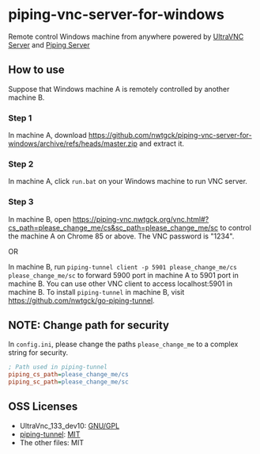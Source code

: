 # piping-vnc-server-for-windows

Remote control Windows machine from anywhere powered by [UltraVNC Server](https://www.uvnc.com/) and [Piping Server](https://github.com/nwtgck/piping-server)

## How to use

Suppose that Windows machine A is remotely controlled by another machine B.

### Step 1

In machine A, download <https://github.com/nwtgck/piping-vnc-server-for-windows/archive/refs/heads/master.zip> and extract it.

### Step 2

In machine A, click `run.bat` on your Windows machine to run VNC server.

### Step 3

In machine B, open <https://piping-vnc.nwtgck.org/vnc.html#?cs_path=please_change_me/cs&sc_path=please_change_me/sc> to control the machine A on Chrome 85 or above. The VNC password is "1234".

OR

In machine B, run `piping-tunnel client -p 5901 please_change_me/cs please_change_me/sc` to forward 5900 port in machine A to 5901 port in machine B. You can use other VNC client to access localhost:5901 in machine B. To install `piping-tunnel` in machine B, visit <https://github.com/nwtgck/go-piping-tunnel>.

## NOTE: Change path for security

In `config.ini`, please change the paths `please_change_me` to a complex string for security.

```ini
; Path used in piping-tunnel
piping_cs_path=please_change_me/cs
piping_sc_path=please_change_me/sc
```

## OSS Licenses

* UltraVnc_133_dev10: [GNU/GPL](https://github.com/ultravnc/UltraVNC/blob/main/LICENSE)
* [piping-tunnel](https://github.com/nwtgck/go-piping-tunnel): [MIT](https://github.com/nwtgck/go-piping-tunnel/blob/develop/LICENSE)
* The other files: MIT
